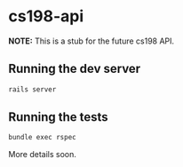# cs198-api

**NOTE:** This is a stub for the future cs198 API.

## Running the dev server

```bash
rails server
```

## Running the tests

```bash
bundle exec rspec
```

More details soon.
